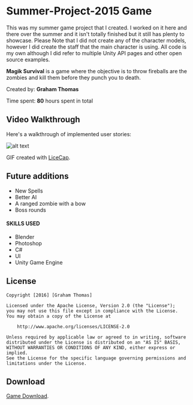 # Summer-Project-2015 Game

This was my summer game project that I created. I worked on it here and there over the summer and it isn't totally finished but it still has plenty to showcase. Please Note that I did not create any of the character models, however I did create the staff that the main character is using. All code is my own although I did refer to multiple Unity API pages and other open source examples.

**Magik Survival** is a game where the objective is to throw fireballs are the zombies and kill them before they punch you to death.

Created by: **Graham Thomas**

Time spent: **80** hours spent in total


## Video Walkthrough

Here's a walkthrough of implemented user stories:

![alt text](https://github.com/GrahamMThomas/Summer-Project-2015/blob/master/Magik_gameplay.gif "Demo")

GIF created with [LiceCap](http://www.cockos.com/licecap/).

## Future additions
+ New Spells
+ Better AI
+ A ranged zombie with a bow
+ Boss rounds

#### SKILLS USED
+ Blender
+ Photoshop
+ C#
+ UI
+ Unity Game Engine

## License

    Copyright [2016] [Graham Thomas]

    Licensed under the Apache License, Version 2.0 (the "License");
    you may not use this file except in compliance with the License.
    You may obtain a copy of the License at

        http://www.apache.org/licenses/LICENSE-2.0

    Unless required by applicable law or agreed to in writing, software
    distributed under the License is distributed on an "AS IS" BASIS,
    WITHOUT WARRANTIES OR CONDITIONS OF ANY KIND, either express or implied.
    See the License for the specific language governing permissions and
    limitations under the License.

## Download

[Game Download](http://www.mediafire.com/file/doko20dy9wy4oty/Magik_Survival_Beta_V.2.zip).